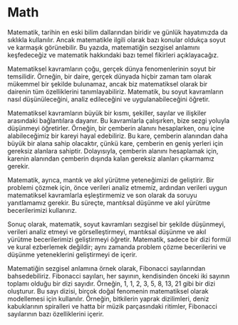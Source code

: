 # Math

Matematik, tarihin en eski bilim dallarından biridir ve günlük hayatımızda da sıklıkla kullanılır. Ancak matematikle ilgili olarak bazı konular oldukça soyut ve karmaşık görünebilir. Bu yazıda, matematiğin sezgisel anlamını keşfedeceğiz ve matematik hakkındaki bazı temel fikirleri açıklayacağız.

Matematiksel kavramların çoğu, gerçek dünya fenomenlerinin soyut bir temsilidir. Örneğin, bir daire, gerçek dünyada hiçbir zaman tam olarak mükemmel bir şekilde bulunamaz, ancak biz matematiksel olarak bir dairenin tüm özelliklerini tanımlayabiliriz. Matematik, bu soyut kavramların nasıl düşünüleceğini, analiz edileceğini ve uygulanabileceğini öğretir.

Matematiksel kavramların büyük bir kısmı, şekiller, sayılar ve ilişkiler arasındaki bağlantılara dayanır. Bu kavramlarla çalışırken, bize sezgi yoluyla düşünmeyi öğretirler. Örneğin, bir çemberin alanını hesaplarken, onu içine alabileceğimiz bir kareyi hayal edebiliriz. Bu kare, çemberin alanından daha büyük bir alana sahip olacaktır, çünkü kare, çemberin en geniş yerleri için gereksiz alanlara sahiptir. Dolayısıyla, çemberin alanını hesaplamak için, karenin alanından çemberin dışında kalan gereksiz alanları çıkarmamız gerekir.


Matematik, ayrıca, mantık ve akıl yürütme yeteneğimizi de geliştirir. Bir problemi çözmek için, önce verileri analiz etmemiz, ardından verileri uygun matematiksel kavramlarla eşleştirmemiz ve son olarak da soruyu yanıtlamamız gerekir. Bu süreçte, mantıksal düşünme ve akıl yürütme becerilerimizi kullanırız.

Sonuç olarak, matematik, soyut kavramları sezgisel bir şekilde düşünmeyi, verileri analiz etmeyi ve görselleştirmeyi, mantıksal düşünme ve akıl yürütme becerilerimizi geliştirmeyi öğretir. Matematik, sadece bir dizi formül ve kural ezberlemek değildir; aynı zamanda problem çözme becerilerini ve düşünme yeteneklerini geliştirmeyi de içerir.

Matematiğin sezgisel anlamına örnek olarak, Fibonacci sayılarından bahsedebiliriz. Fibonacci sayıları, her sayının, kendisinden önceki iki sayının toplamı olduğu bir dizi sayıdır. Örneğin, 1, 1, 2, 3, 5, 8, 13, 21 gibi bir dizi oluşturur. Bu sayı dizisi, birçok doğal fenomenin matematiksel olarak modellemesi için kullanılır. Örneğin, bitkilerin yaprak dizilimleri, deniz kabuklarının spiralleri ve hatta bir müzik parçasındaki ritimler, Fibonacci sayılarının bazı özelliklerini içerir.
